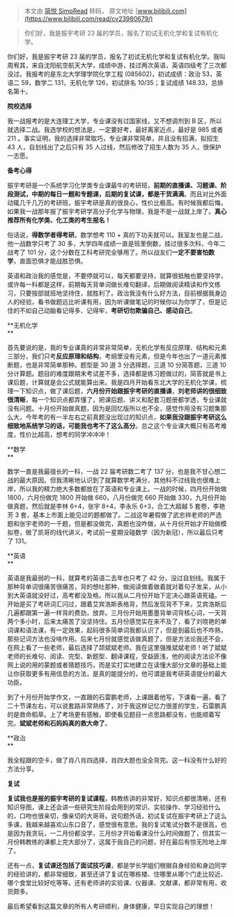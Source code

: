 > 本文由 [简悦 SimpRead](http://ksria.com/simpread/) 转码， 原文地址 [www.bilibili.com](https://www.bilibili.com/read/cv23980679/)

> 你们好，我是振宇考研 23 届的学员，报名了初试无机化学和复试有机化学。

你们好，我是振宇考研 23 届的学员，报名了初试无机化学和复试有机化学。我叫周宥其，来自沈阳航空航天大学，成绩中游，挂过两次英语，英语四级考了三次都没过。我报考的是东北大学理学院化学工程 (085602)，初试成绩：政治 53，英语二 59，数学二 131，无机化学 126，初试排名 10/35；复试成绩 148.33，总排名第十。

**院校选择**

我一战报考的是大连理工大学，专业课没有过国家线，又不想调剂到 B 区，所以就选择二战。我选学校的想法是，一定要好考，最好离家近点，最好是 985 或者 211 。事实证明，我的选择非常取巧，专业课非常简单，并且没有招满，拟招生 43 人，自划线出了之后只有 35 人过线，然后修改了招生人数为 35 人，很保护一志愿。

**备考心得**

振宇考研是一个系统学习化学类专业课最牛的考研班，**前期的直播课、习题课、阶段测试，中期的每日一题和专题课，后期的复试课，都是干货满满**。而且对比外面动辄几千几万的考研班，振宇考研是真的很良心，性价比极高。有时候我都后悔，如果我一战那年报了振宇考研学高分子化学与物理，我是不是一战就上岸了。**真心推荐所有化学类、化工类的考生报名！**

俗话说，**得数学者得考研**。数学想考 110 + 真的下功夫就可以。我室友也是二战，他一战数学只考了 30 多，大学四年成绩一直是班里倒数，挂过很多次科，今年二战考了 101 分，这个分数在工科考研完全够用了。所以战友们**一定不要害怕数学**，直面恐惧才能战胜恐惧。

英语和政治我的感觉是，不要停就可以，每天都要坚持，就算很抵触也要坚持学，或许每一科都是这样，前期每天背单词做长难句翻译，后期做阅读精读和作文练习，只要按部就班地坚持住，就胜利了。政治我没有什么好方法，目前根据我身边人的经验，看书做题远比听课有用，因为听课做笔记的时候你以为你学了，但是记住的不如自己动脑看记得多、记得牢，**考研切勿欺骗自己、感动自己**。

**无机化学  
**

首先要说的是，我的专业课真的非常非常简单，无机化学有反应原理、结构和元素三部分，我们只考**反应原理和结构**，考纲里没有元素，但是今年也出了一道元素推断题，也是非常简单那种。题型是 30 道 3 分选择题，三道 10 分简答题，三道 10 分计算题。题目的难度跟期末考试差不多，选择都是练习题做过的，简答就是书上课后题，计算就是会公式就能算出来。我是四月开始看东北大学的无机化学课，梳理一下知识点，做了课后题，**六月份开始跟振宇考研的直播课**，**刘老师讲的很细致很清晰**，每一个知识点都弄懂了，把课后题、讲义和配套习题册都学透，专业课就没有问题。十月份开始做真题，因为是回忆版所以也不全，感觉作用没有习题集那么大，今年考的有一半左右之前真题没出现过的知识点，**如果我没跟振宇考研这么细致地系统学习的话，可能我也考不了这么高分**。总之这个专业课大概只有高考难度，性价比超高，想考的同学冲冲冲！

**数学  
**

数学一直是我最擅长的一科，一战 22 届考研数二考了 137 分，也是我不甘心想二战的最大原因。但我清晰地认识到了就算数学考满分，其他科不过线我也很难上岸，所以我的精力绝大多数都放在了英语和专业课上。一战的时候，四月份开始做 1800，六月份做完 1800 开始做 660，八月份做完 660 开始做 330，九月份开始做真题，然后就是李林 6+4，张宇 8+4，李永乐 6+3，合工大超越 5 套卷，李艳芳 3 套，基本上市面上能见过的题都做了。二战这年暑假做了武忠祥老师的严选题和张宇老师的一千题，但是都没做完，真题也没咋做，从十月份开始才开始做模拟卷，做了凯哥的线代讲义，考试前一星期没碰数学（因为新冠），所以最后只考了 131。

**英语  
**

英语是我最弱的一科，就算考的英语二去年也只考了 42 分，没过自划线。我属于那种背单词很痛苦很痛苦，背的想吐那种，做阅读做着做着就对着句子发呆，从小到大英语就没好过，高考都没及格。所以我从二月份开始下定决心跟英语死磕。一开始是买了考研词汇闪过，跟着艾宾浩斯表格背，然后发现背不下来，艾宾浩斯后几遍都跟第一遍一样背的费劲，放弃。三月份开始用墨墨背单词背核心词，一天背两个多小时，后来太痛苦了没坚持住。五月份感觉实在来不及了，看了刘晓艳的单词课和语法课，有一定效果，起码很多简单词我都认识了，但是到最后也不咋熟，那些记词方法也没啥作用。后来七月份就感觉该做真题了，但是方法论我还不会，在网上看了一些老师，最后选择了颉斌斌老师。我在这里强推斌斌老师！听了斌斌老师的长难句、阅读、完型、新题型、翻译课程，受益匪浅，他的阅读方法论不像网上说的用的蒙题或者猜题技巧，而是实打实地建立在读懂大部分文章的基础上能让你获取更多有用信息的方法，是真的能提分的，他可谓是我考研英语提分的最大功臣。

到了十月份开始学作文，一直跟的石雷鹏老师，上课跟着他写，下课看一遍，看了二十节课左右，可以说套路非常熟练了，对于我这样记忆力很差的学生，石雷鹏真的是救命稻草。上了考场更有感触，即使看见题目一点思路都没有，也能顺着写完。**斌斌老师和石妈妈真的救大命了**。

**政治  
**

我全程跟的空卡，做了肖八肖四选择，肖四大题也没全背完。这一科没有什么好的方法分享。

**复试**

**复试我也是报的振宇考研的复试课程**，韩教练讲的非常好，知识点都很清晰，还有知识导图，课上还会讲一些研究生阶段会用到的常识、实验操作、学习经验什么的，口吻也很亲切，像亲切的大哥哥。说句题外话，初试复试在振宇考研上了这么多课，我越来越喜欢山东口音了，感觉很有意思。我的复试笔试分数不是很高，也是因为我贪玩，一二月份都没学，三月份才开始看课没什么时间做题了，但其实一月份韩教练的课都上完大部分了，这属于我自己的问题，好在最后有惊无险地上岸了。

还有一点，**复试课还包括了面试技巧课**，都是学长学姐们根据自身经验和身边同学的经验讲的，都非常细致，甚至还讲了复试在哪栋楼、住哪里从哪个门走比较近、哪个食堂比较好吃等等。还有老师讲的实验课、仪器课、文献课，都非常有用，收货颇多。

最后希望看到这篇文章的所有人考研顺利，身体健康，早日实现自己的理想！